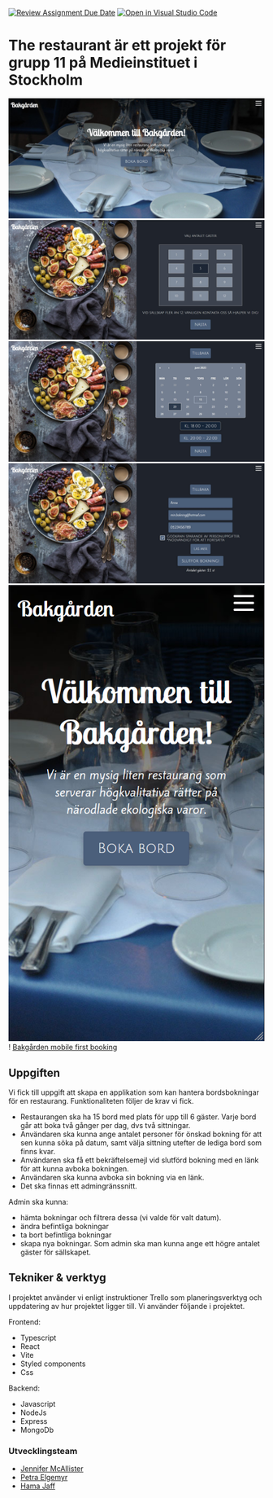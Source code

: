 [![Review Assignment Due Date](https://classroom.github.com/assets/deadline-readme-button-24ddc0f5d75046c5622901739e7c5dd533143b0c8e959d652212380cedb1ea36.svg)](https://classroom.github.com/a/hi08v2nl)
[![Open in Visual Studio Code](https://classroom.github.com/assets/open-in-vscode-718a45dd9cf7e7f842a935f5ebbe5719a5e09af4491e668f4dbf3b35d5cca122.svg)](https://classroom.github.com/online_ide?assignment_repo_id=11259366&assignment_repo_type=AssignmentRepo)

# The restaurant är ett projekt för grupp 11 på Medieinstituet i Stockholm

![Bakgården home](./fed22s-therestaurant/src/assets/home-desktop.jpg)
![Bakgården booking 1](/fed22s-therestaurant//src/assets/booking-1.jpg)
![Bakgården booking 2](/fed22s-therestaurant//src/assets/booking-2.jpg)
![Bakgården booking](/fed22s-therestaurant/src/assets/booking-3.jpg)
![Bakgården mobile first home](/fed22s-therestaurant/src/assets/home-mobile.png)!
[Bakgården mobile first booking](/fed22s-therestaurant/src/assets/book-mobile.png)

## Uppgiften

Vi fick till uppgift att skapa en applikation som kan hantera bordsbokningar för en restaurang.
Funktionaliteten följer de krav vi fick.

- Restaurangen ska ha 15 bord med plats för upp till 6 gäster. Varje bord går att boka två gånger per dag, dvs två sittningar.
- Användaren ska kunna ange antalet personer för önskad bokning för att sen kunna söka på datum, samt välja sittning utefter de lediga bord som finns kvar.
- Användaren ska få ett bekräftelsemejl vid slutförd bokning med en länk för att kunna avboka bokningen.
- Användaren ska kunna avboka sin bokning via en länk.
- Det ska finnas ett admingränssnitt.

Admin ska kunna:

- hämta bokningar och filtrera dessa (vi valde för valt datum).
- ändra befintliga bokningar
- ta bort befintliga bokningar
- skapa nya bokningar. Som admin ska man kunna ange ett högre antalet gäster för sällskapet.

## Tekniker & verktyg

I projektet använder vi enligt instruktioner Trello som planeringsverktyg och uppdatering av hur projektet ligger till.
Vi använder följande i projektet.

Frontend:

- Typescript
- React
- Vite
- Styled components
- Css

Backend:

- Javascript
- NodeJs
- Express
- MongoDb

### Utvecklingsteam

- [Jennifer McAllister](https://github.com/jennifer-mcallister)
- [Petra Elgemyr](https://github.com/PetraElgemyr)
- [Hama Jaff](https://github.com/hamajaff)
